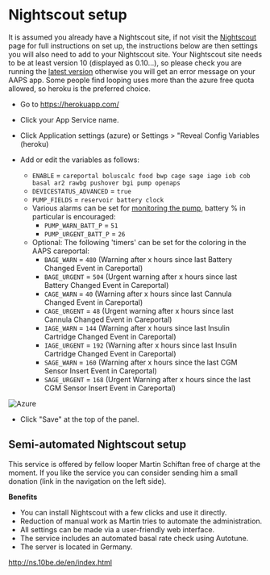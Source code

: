 # Nightscout setup

It is assumed you already have a Nightscout site, if not visit the [Nightscout](http://www.nightscout.info/wiki/welcome/set-up-nightscout-using-heroku) page for full instructions on set up, the instructions below are then settings you will also need to add to your Nightscout site.  Your Nightscout site needs to be at least version 10 (displayed as 0.10...), so please check you are running the [latest version](http://www.nightscout.info/wiki/welcome/how-to-update-to-latest-cgm-remote-monitor-aka-cookie) otherwise you will get an error message on your AAPS app.  Some people find looping uses more than the azure free quota allowed, so heroku is the preferred choice.

* Go to https://herokuapp.com/

* Click your App Service name.

* Click Application settings (azure) or Settings > "Reveal Config Variables (heroku)

* Add or edit the variables as follows:
  * `ENABLE` = `careportal boluscalc food bwp cage sage iage iob cob basal ar2 rawbg pushover bgi pump openaps`
  * `DEVICESTATUS_ADVANCED` = `true`
  * `PUMP_FIELDS` = `reservoir battery clock`
  * Various alarms can be set for [monitoring the pump](https://github.com/nightscout/cgm-remote-monitor#pump-pump-monitoring), battery % in particular is encouraged:
    * `PUMP_WARN_BATT_P` = `51`
    * `PUMP_URGENT_BATT_P` = `26`  
  * Optional: The following 'timers' can be set for the coloring in the AAPS careportal:
    * `BAGE_WARN` = `480` (Warning after x hours since last Battery Changed Event in Careportal)
	* `BAGE_URGENT` = `504` (Urgent warning after x hours since last Battery Changed Event in Careportal)
	* `CAGE_WARN` = `40` (Warning after x hours since last Cannula Changed Event in Careportal)
	* `CAGE_URGENT` = `48` (Urgent warning after x hours since last Cannula Changed Event in Careportal)
	* `IAGE_WARN` = `144` (Warning after x hours since last Insulin Cartridge Changed Event in Careportal)
	* `IAGE_URGENT` = `192` (Warning after x hours since last Insulin Cartridge Changed Event in Careportal)
	* `SAGE_WARN` = `160` (Warning after x hours since the last CGM Sensor Insert Event in Careportal)
	* `SAGE_URGENT` = `168` (Urgent Warning after x hours since the last CGM Sensor Insert Event in Careportal)

  

![Azure](../../images/nightscout1.png)

* Click "Save" at the top of the panel.


## Semi-automated Nightscout setup

This service is offered by fellow looper Martin Schiftan free of charge at the moment. If you like the service you can consider sending him a small donation (link in the navigation on the left side).

**Benefits**
* You can install Nightscout with a few clicks and use it directly. 
* Reduction of manual work as Martin tries to automate the administration.
* All settings can be made via a user-friendly web interface. 
* The service includes an automated basal rate check using Autotune. 
* The server is located in Germany.

<http://ns.10be.de/en/index.html>
